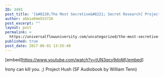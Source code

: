 ```yaml
---
ID: 3493
post_title: '[&#8220;The Most Secretive&#8221; Secret Research] Project Hush (SF Audiobook)'
author: abbie04m553726
post_excerpt: ""
layout: post
permalink: >
  https://universalflowuniversity.com/uncategorized/the-most-secretive-secret-research-project-hush-sf-audiobook/
published: true
post_date: 2017-06-01 13:55:40
---
```

[embed]https://www.youtube.com/watch?v=tUN3qcy9doM[/embed]<br>
<p>Irony can kill you. ;)
Project Hush (SF Audiobook by William Tenn)</p>